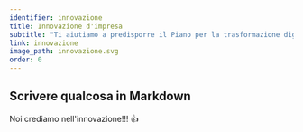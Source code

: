 ```yaml
---
identifier: innovazione
title: Innovazione d'impresa
subtitle: "Ti aiutiamo a predisporre il Piano per la trasformazione digitale, e ti supportiamo per la sua attuazione per diventare Impresa Digitale"
link: innovazione
image_path: innovazione.svg
order: 0
---
```


## Scrivere qualcosa in Markdown

Noi crediamo nell'innovazione!!! 👍